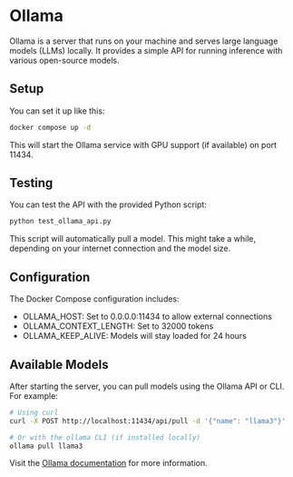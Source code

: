 # Ollama

Ollama is a server that runs on your machine and serves large language models (LLMs) locally. It provides a simple API for running inference with various open-source models.

## Setup

You can set it up like this:

```bash
docker compose up -d
```

This will start the Ollama service with GPU support (if available) on port 11434.

## Testing

You can test the API with the provided Python script:

```bash
python test_ollama_api.py
```

This script will automatically pull a model. This might take a while, depending on your internet connection and the model size.

## Configuration

The Docker Compose configuration includes:

- OLLAMA_HOST: Set to 0.0.0.0:11434 to allow external connections
- OLLAMA_CONTEXT_LENGTH: Set to 32000 tokens
- OLLAMA_KEEP_ALIVE: Models will stay loaded for 24 hours

## Available Models

After starting the server, you can pull models using the Ollama API or CLI. For example:

```bash
# Using curl
curl -X POST http://localhost:11434/api/pull -d '{"name": "llama3"}'

# Or with the ollama CLI (if installed locally)
ollama pull llama3
```

Visit the [Ollama documentation](https://github.com/ollama/ollama) for more information.